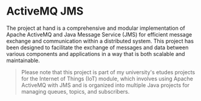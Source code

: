 # ActiveMQ JMS

The project at hand is a comprehensive and modular implementation of Apache ActiveMQ and Java Message Service (JMS) for efficient message exchange and communication within a distributed system. This project has been designed to facilitate the exchange of messages and data between various components and applications in a way that is both scalable and maintainable.

> Please note that this project is part of my university's etudes projects for the Internet of Things (IoT) module, which involves using Apache ActiveMQ with JMS and is organized into multiple Java projects for managing queues, topics, and subscribers.
